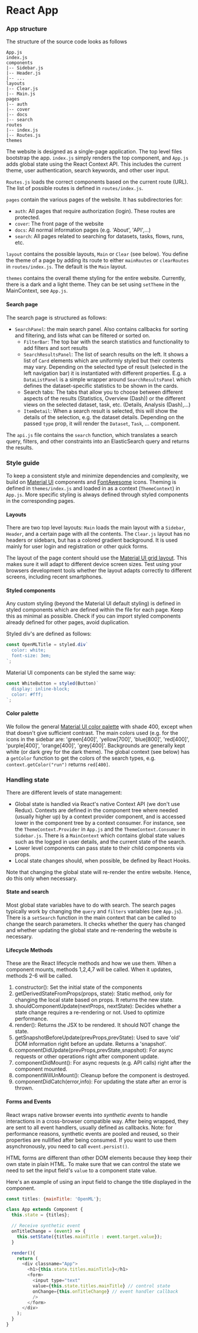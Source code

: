 # React App

### App structure
The structure of the source code looks as follows

```
App.js  
index.js  
components  
|-- Sidebar.js  
|-- Header.js  
|-- ...  
layouts  
|-- Clear.js  
|-- Main.js  
pages  
|-- auth  
|-- cover  
|-- docs  
|-- search  
routes  
|-- index.js  
|-- Routes.js
themes  
```

The website is designed as a single-page application.
The top level files bootstrap the app. `index.js` simply renders the top component, and
`App.js` adds global state using the React Context API. This includes the current theme, user
authentication, search keywords, and other user input.

`Routes.js` loads the correct components based on the current route (URL). The list of
possible routes is defined in `routes/index.js`.

`pages` contain the various pages of the website. It has subdirectories for:  
- `auth`: All pages that require authorization (login). These routes are protected.
- `cover`: The front page of the website
- `docs`: All normal information pages (e.g. 'About', 'API',...)
- `search`: All pages related to searching for datasets, tasks, flows, runs, etc.

`layout` contains the possible layouts, `Main` or `Clear` (see below). You define the theme of a page by 
adding its route to either `mainRoutes` or `clearRoutes` in `routes/index.js`. The default is the `Main` layout.

`themes` contains the overall theme styling for the entire website. Currently, there is a dark and a light theme. They can be set using `setTheme` 
in the MainContext, see `App.js`.

#### Search page
The search page is structured as follows:  
* `SearchPanel`: the main search panel. Also contains callbacks for sorting and filtering, and lists what can be filtered or sorted on.
  * `FilterBar`: The top bar with the search statistics and functionality to add filters and sort results
  * `SearchResultsPanel`: The list of search results on the left. It shows a list of `Card` elements which are uniformly styled but their contents may vary. Depending on the selected type of result (selected in the left navigation bar) it is instantiated with different properties. E.g. a `DataListPanel` is a simple wrapper around `SearchResultsPanel` which defines the dataset-specific statistics to be shown in the cards.
  * Search tabs: The tabs that allow you to choose between different aspects of the results (Statistics, Overview (Dash)) or the different views on the selected dataset, task, etc. (Details, Analysis (Dash),...)
  * `ItemDetail`: When a search result is selected, this will show the details of the selection, e.g. the dataset details. Depending on the passed `type` prop, it will render the `Dataset`, `Task`, ... component.

The `api.js` file contains the `search` function, which translates a search query, filters, and other constraints into an ElasticSearch query and returns the results.

### Style guide
To keep a consistent style and minimize dependencies and complexity, we build on [Material UI](https://material-ui.com/) components and [FontAwesome](https://fontawesome.com) icons. Theming is defined in `themes/index.js` and loaded in as a context (`ThemeContext`) in `App.js`. More specific styling
is always defined through styled components in the corresponding pages.

#### Layouts
There are two top level layouts: `Main` loads the main layout with a `Sidebar`, `Header`,
and a certain page with all the contents. The `Clear.js` layout has no headers or sidebars, 
but has a colored gradient background. It is used mainly for user login and registration or other quick forms. 

The layout of the page content should use the [Material UI grid layout](https://material-ui.com/components/grid/). This
makes sure it will adapt to different device screen sizes. Test using your browsers development tools whether the layout
adapts correctly to different screens, including recent smartphones.

#### Styled components
Any custom styling (beyond the Material UI default styling) is defined in styled components which are defined within the file for each page.
Keep this as minimal as possible. Check if you can import styled components already defined for other pages, avoid duplication.

Styled div's are defined as follows:
``` javascript
const OpenMLTitle = styled.div`
  color: white;
  font-size: 3em;
`;
```

Material UI components can be styled the same way:
``` javascript
const WhiteButton = styled(Button)`
  display: inline-block;
  color: #fff;
`;
```

#### Color palette
We follow the general [Material UI color palette](https://material-ui.com/customization/color/#color) with shade 400, except when that doesn't give sufficient contrast. The main colors used (e.g. for the icons in the sidebar are: 'green[400]', 'yellow[700]', 'blue[800]', 'red[400]', 'purple[400]', 'orange[400]', 'grey[400]'. Backgrounds are generally kept white (or dark grey for the dark theme). The global context (see below) has a `getColor` function to get the colors of the search types, e.g. `context.getColor("run")` returns `red[400]`.

### Handling state
There are different levels of state management:  
* Global state is handled via React's native Context API (we don't use Redux). Contexts are defined in the component tree where needed (usually higher up) by a context provider component, and is accessed lower in the component tree by a context consumer. For instance, see the `ThemeContext.Provider` in `App.js` and the `ThemeContext.Consumer` in `Sidebar.js`. There is a `MainContext` which contains global state values such as the logged in user details, and the current state of the search.
* Lower level components can pass state to their child components via props.  
* Local state changes should, when possible, be defined by React Hooks.

Note that changing the global state will re-render the entire website. Hence, do this only when necessary.

#### State and search
Most global state variables have to do with search. The search pages typically work by changing the `query` and `filters` variables (see `App.js`). There is a `setSearch` function in the main context that can be called to change the search parameters. It checks whether the query has changed and whether updating the global state and re-rendering the website is necessary.

#### Lifecycle Methods
These are the React lifecycle methods and how we use them. When a component mounts, methods 1,2,4,7 will be called. When it updates, methods 2-6 will be called.  

1. constructor(): Set the initial state of the components
2. getDerivedStateFromProps(props, state): Static method, only for changing the local state based on props. It returns the new state.
3. shouldComponentUpdate(nextProps, nextState): Decides whether a state change requires a re-rendering or not. Used to optimize performance.
4. render(): Returns the JSX to be rendered. It should NOT change the state.
5. getSnapshotBeforeUpdate(prevProps,prevState): Used to save 'old' DOM information right before an update. Returns a 'snapshot'.
6. componentDidUpdate(prevProps,prevState,snapshot): For async requests or other operations right after component update.
7. componentDidMount(): For async requests (e.g. API calls) right after the component mounted.
8. componentWillUnMount(): Cleanup before the component is destroyed.
9. componentDidCatch(error,info): For updating the state after an error is thrown.

#### Forms and Events
React wraps native browser events into _synthetic events_ to handle interactions in a cross-browser compatible way. After being wrapped, they are sent to
all event handlers, usually defined as callbacks. Note: for performance reasons, synthetic events are pooled and reused, so their properties are nullified after being consumed. If you want to use them asynchronously, you need to call `event.persist()`.

HTML forms are different than other DOM elements because they keep their own state in plain HTML. To make sure that we can control the state
we need to set the input field's `value` to a component state value.

Here's an example of using an input field to change the title displayed in the component.
``` javascript
const titles: {mainTitle: 'OpenML'};

class App extends Component {
  this.state = {titles};

  // Receive synthetic event
  onTitleChange = (event) => {
    this.setState({titles.mainTitle : event.target.value});
  }

  render(){
    return (      
      <div classname="App">
        <h1>{this.state.titles.mainTitle}</h1>
        <form>
          <input type="text"
          value={this.state.titles.mainTitle} // control state
          onChange={this.onTitleChange} // event handler callback
          />
        </form>
      </div>
    );
  }
}
```
